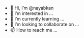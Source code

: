 - 👋 Hi, I’m @nayabkan
- 👀 I’m interested in ...
- 🌱 I’m currently learning ...
- 💞️ I’m looking to collaborate on ...
- 📫 How to reach me ...

<!---
nayabkan/nayabkan is a ✨ special ✨ repository because its `README.md` (this file) appears on your GitHub profile.
You can click the Preview link to take a look at your changes.
--->
